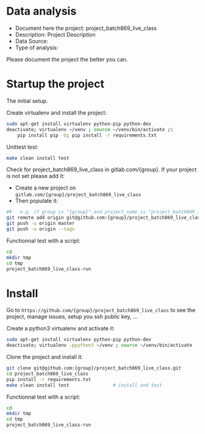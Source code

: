 # Data analysis
- Document here the project: project_batch869_live_class
- Description: Project Description
- Data Source:
- Type of analysis:

Please document the project the better you can.

# Startup the project

The initial setup.

Create virtualenv and install the project:
```bash
sudo apt-get install virtualenv python-pip python-dev
deactivate; virtualenv ~/venv ; source ~/venv/bin/activate ;\
    pip install pip -U; pip install -r requirements.txt
```

Unittest test:
```bash
make clean install test
```

Check for project_batch869_live_class in gitlab.com/{group}.
If your project is not set please add it:

- Create a new project on `gitlab.com/{group}/project_batch869_live_class`
- Then populate it:

```bash
##   e.g. if group is "{group}" and project_name is "project_batch869_live_class"
git remote add origin git@github.com:{group}/project_batch869_live_class.git
git push -u origin master
git push -u origin --tags
```

Functionnal test with a script:

```bash
cd
mkdir tmp
cd tmp
project_batch869_live_class-run
```

# Install

Go to `https://github.com/{group}/project_batch869_live_class` to see the project, manage issues,
setup you ssh public key, ...

Create a python3 virtualenv and activate it:

```bash
sudo apt-get install virtualenv python-pip python-dev
deactivate; virtualenv -ppython3 ~/venv ; source ~/venv/bin/activate
```

Clone the project and install it:

```bash
git clone git@github.com:{group}/project_batch869_live_class.git
cd project_batch869_live_class
pip install -r requirements.txt
make clean install test                # install and test
```
Functionnal test with a script:

```bash
cd
mkdir tmp
cd tmp
project_batch869_live_class-run
```
